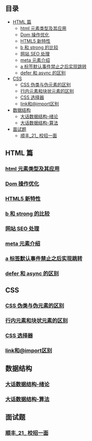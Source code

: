 ## 目录
<!-- vim-markdown-toc GitLab -->

* [HTML 篇](#html-篇)
	* [html 元素类型及其应用](#html-元素类型及其应用)
	* [Dom 操作优化](#dom-操作优化)
	* [HTML5 新特性](#html5-新特性)
	* [b 和 strong 的比较](#b-和-strong-的比较)
	* [网站 SEO 处理](#网站-seo-处理)
	* [meta 元素介绍](#meta-元素介绍)
	* [a 标签默认事件禁止之后实现跳转](#a-标签默认事件禁止之后实现跳转)
	* [defer 和 async 的区别](#defer-和-async-的区别)
* [CSS](#css)
	* [CSS 伪类与伪元素的区别](#css-伪类与伪元素的区别)
	* [行内元素和块状元素的区别](#行内元素和块状元素的区别)
	* [CSS 选择器](#css-选择器)
	* [link和@import区别](#link和import区别)
* [数据结构](#数据结构)
	* [大话数据结构-绪论](#大话数据结构-绪论)
	* [大话数据结构-算法](#大话数据结构-算法)
* [面试题](#面试题)
	* [顺丰_21_ 校招一面](#顺丰_21_-校招一面)

<!-- vim-markdown-toc -->
## HTML 篇
### [html 元素类型及其应用](./前端/HTML/20_09_15/html布局元素的分类.md)
### [Dom 操作优化](./前端/HTML/20_09_17/Dom操作优化.md) 
### [HTML5 新特性](./前端/HTML/20_09_18/html5新特性.md) 
### [b 和 strong 的比较](./前端/HTML/20_09_19/b和strong的比较.md) 
### [网站 SEO 处理](./前端/HTML/20_09_23/网站SEO处理.md) 
### [meta 元素介绍](./前端/HTML/20_09_25/meta元素介绍.md) 
### [a 标签默认事件禁止之后实现跳转](./前端/HTML/20_09_25/a标签默认事件禁止之后实现跳转.md) 
### [defer 和 async 的区别](./前端/HTML/20_09_26/defer和async的区别.md) 

## CSS
### [CSS 伪类与伪元素的区别](./前端/CSS/20_09_27/CSS伪类与伪元素的区别.md)
### [行内元素和块状元素的区别](./前端/CSS/20_09_28/行内元素和块状元素的区别.md)
### [CSS 选择器](./前端/CSS/20_09_29/CSS选择器.md)
### [link和@import区别](./前端/CSS/20_09_30/link和@import区别.md)

## 数据结构
### [大话数据结构-绪论](./数据结构/20_09_15/1.大话数据结构-绪论.md)
### [大话数据结构-算法](./数据结构/20_09_23/2.大话数据结构-算法.md)

## 面试题
### [顺丰_21_ 校招一面](./面试题/20_09_20/顺丰_21_校招一面.md)

